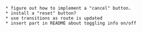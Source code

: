     * figure out how to implement a "cancel" button.
    * install a "reset" button?
    * use transitions as route is updated
    * insert part in README about toggling info on/off
